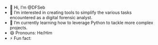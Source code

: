 - 👋 Hi, I’m @DFSeb
- 👀 I’m interested in creating tools to simplify the various tasks encountered as a digital forensic analyst.
- 🌱 I’m currently learning how to leverage Python to tackle more complex projects.
- 😄 Pronouns: He/Him
- ⚡ Fun fact: 

<!---
DFSeb/DFSeb is a ✨ special ✨ repository because its `README.md` (this file) appears on your GitHub profile.
You can click the Preview link to take a look at your changes.
--->
